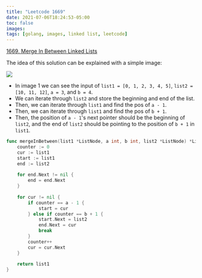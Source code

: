 ```yaml
---
title: "Leetcode 1669"
date: 2021-07-06T18:24:53-05:00
toc: false
images:
tags: [golang, images, linked list, leetcode]
---
```


[1669. Merge In Between Linked Lists](https://leetcode.com/problems/merge-in-between-linked-lists/)

The idea of this solution can be explained with a simple image:

![](https://i.imgur.com/vfhZz0X.jpg)

* In image 1 we can see the input of `list1 = [0, 1, 2, 3, 4, 5]`, `list2 = [10, 11, 12]`, `a = 3`, and `b = 4`.
* We can iterate through `list2` and store the beginning and end of the list.
* Then, we can iterate through `list1` and find the pos of `a - 1`.
* Then, we can iterate through `list1` and find the pos of `b + 1`.
* Then, the position of `a - 1`'s next pointer should be the beginning of `list2`, and the end of `list2` should be pointing to the position of `b + 1` in `list1`.

``` go
func mergeInBetween(list1 *ListNode, a int, b int, list2 *ListNode) *ListNode {
    counter := 0
    cur := list1
    start := list1
    end := list2
    
    for end.Next != nil {
        end = end.Next
    }
    
    for cur != nil {
        if counter == a - 1 {
            start = cur
        } else if counter == b + 1 {
            start.Next = list2
            end.Next = cur
            break
        }
        counter++
        cur = cur.Next
    }
    
    return list1
}
```